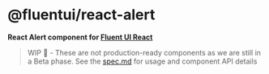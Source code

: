 # @fluentui/react-alert

**React Alert component for [Fluent UI React](https://react.fluentui.dev)**

> WIP 🚧 - These are not production-ready components as we are still in a Beta phase.
> See the [spec.md](./Spec.md) for usage and component API details
